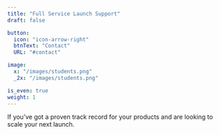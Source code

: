 ```yaml
---
title: "Full Service Launch Support"
draft: false

button:
  icon: "icon-arrow-right"
  btnText: "Contact"
  URL: "#contact"

image:
  x: "/images/students.png"
  _2x: "/images/students.png"

is_even: true
weight: 1
---
```


If you’ve got a proven track record for your products and are looking to scale
your next launch.


